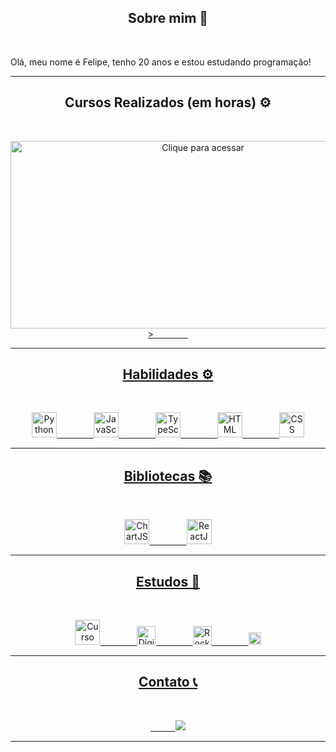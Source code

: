 <h2 align="center">Sobre mim 👋</h2>
<br>
<p>
    Olá, meu nome é Felipe, tenho 20 anos e estou estudando programação!
</p>
<hr>
<h2 align="center">Cursos Realizados (em horas) &#9881;&#65039;</h2>
<br>
<p align="center">
    <a href="https://felipetega.github.io/CursosRealizados-CHART.JS/">
    <img height="300" width="600" src="https://quickchart.io/chart?c=BACKGROUND_COLORS%20%3D%20%5B%27rgba(255%2C%2099%2C%20132%2C%200.2)%27%2C%27rgba(54%2C%20162%2C%20235%2C%200.2)%27%2C%27rgba(255%2C%20206%2C%2086%2C%200.2)%27%2C%27rgba(75%2C%20192%2C%20192%2C%200.2)%27%2C%27rgba(153%2C%20102%2C%20255%2C%200.2)%27%2C%27rgba(255%2C%20159%2C%2064%2C%200.2)%27%5D%2C%0D%0ABORDER_COLORS%20%3D%20%5B%27rgba(255%2C%2099%2C%20132%2C%201)%27%2C%27rgba(54%2C%20162%2C%20235%2C%201)%27%2C%27rgba(255%2C%20206%2C%2086%2C%201)%27%2C%27rgba(75%2C%20192%2C%20192%2C%201)%27%2C%27rgba(153%2C%20102%2C%20255%2C%201)%27%2C%27rgba(255%2C%20159%2C%2064%2C%201)%27%5D%2C%0D%0A%0D%0A%7B%0D%0A%20%20%20%20type%3A%20%27doughnut%27%2C%0D%0A%20%20%20%20data%3A%20%7B%0D%0A%20%20%20%20%20%20%20%20labels%3A%20%5B%22Curso%20em%20V%C3%ADdeo%3A%20Python%22%2C%22Curso%20em%20V%C3%ADdeo%3A%20JavaScript%22%2C%22DIO%3A%20Spread%20Fullstack%20Developer%22%2C%20%22DIO%3A%20%C3%93rbi%20Web%20Games%20Developer%22%5D%2C%0D%0A%20%20%20%20%20%20%20%20datasets%3A%20%5B%7B%0D%0A%20%20%20%20%20%20%20%20%20%20%20%20label%3A%20%27%23%20of%20Votes%27%2C%0D%0A%20%20%20%20%20%20%20%20%20%20%20%20data%3A%20%5B120%2C40%2C98%2C63%5D%2C%0D%0A%20%20%20%20%20%20%20%20%20%20%20%20backgroundColor%3A%20BACKGROUND_COLORS%2C%0D%0A%20%20%20%20%20%20%20%20%20%20%20%20borderColor%3A%20BORDER_COLORS%2C%0D%0A%20%20%20%20%20%20%20%20%20%20%20%20borderWidth%3A%203%2C%0D%0A%20%20%20%20%20%20%20%20%20%20%20%20borderRadius%3A%2010%2C%0D%0A%20%20%20%20%20%20%20%20%7D%5D%0D%0A%20%20%20%20%7D%2C%0D%0A%20%20%20%20options%3A%20%7B%0D%0A%20%20%20%20%20%20responsive%3A%20true%2C%0D%0A%20%20%20%20%20%20plugins%3A%20%7B%0D%0A%20%20%20%20%20%20%20%20title%3A%20%7B%0D%0A%20%20%20%20%20%20%20%20%20%20%20%20display%3A%20true%2C%0D%0A%20%20%20%20%20%20%20%20%20%20%20%20text%3A%20%27Cursos%20Realizados%27%2C%0D%0A%20%20%20%20%20%20%20%20%20%20%20%20font%3A%20%7B%0D%0A%20%20%20%20%20%20%20%20%20%20%20%20%20%20size%3A50%2C%0D%0A%20%20%20%20%20%20%20%20%20%20%20%20%7D%0D%0A%20%20%20%20%20%20%20%20%7D%2C%0D%0A%20%20%20%20%20%20%20%20subtitle%3A%20%7B%0D%0A%20%20%20%20%20%20%20%20%20%20display%3A%20true%2C%0D%0A%20%20%20%20%20%20%20%20%20%20text%3A%20321%2C%0D%0A%20%20%20%20%20%20%20%20%20%20font%3A%7B%0D%0A%20%20%20%20%20%20%20%20%20%20%20%20size%3A%2025%0D%0A%20%20%20%20%20%20%20%20%20%20%7D%0D%0A%20%20%20%20%20%20%7D%2C%0D%0A%20%20%20%20%20%20%20%20legend%3A%20%7B%0D%0A%20%20%20%20%20%20%20%20%20%20position%3A%20%22bottom%22%2C%0D%0A%20%20%20%20%20%20%20%20%20%20labels%3A%20%7B%0D%0A%20%20%20%20%20%20%20%20%20%20%20%20font%3A%20%7B%0D%0A%20%20%20%20%20%20%20%20%20%20%20%20%20%20%20%20size%3A%2020%2C%0D%0A%20%20%20%20%20%20%20%20%20%20%20%20%20%20%20%20weight%3A%20%22bolder%22%2C%0D%0A%20%20%20%20%20%20%20%20%20%20%20%20%7D%0D%0A%20%20%20%20%20%20%20%20%20%20%7D%0D%0A%20%20%20%20%20%20%7D%0D%0A%20%20%20%20%7D%0D%0A%20%20%20%20%7D%0D%0A%20%20%20%20%7D" title="Clique para acessar" <a href="https://felipetega.github.io/CursosRealizados-CHART.JS/">>
    &nbsp;&nbsp;&nbsp;&nbsp;&nbsp;&nbsp;&nbsp;&nbsp;&nbsp;&nbsp;&nbsp;&nbsp;&nbsp;
</p>
<hr>
<h2 align="center">Habilidades &#9881;&#65039;</h2>
<br>
<p align="center">
    <img height="40" src="https://devicons.railway.app/i/python.svg" title="Python">
    &nbsp;&nbsp;&nbsp;&nbsp;&nbsp;&nbsp;&nbsp;&nbsp;&nbsp;&nbsp;&nbsp;&nbsp;&nbsp;
    <img height="40" src="https://devicons.railway.app/i/javascript.svg" title="JavaScript">
    &nbsp;&nbsp;&nbsp;&nbsp;&nbsp;&nbsp;&nbsp;&nbsp;&nbsp;&nbsp;&nbsp;&nbsp;&nbsp;
    <img height="40" src="https://devicons.railway.app/i/typescript.svg" title="TypeScript">
    &nbsp;&nbsp;&nbsp;&nbsp;&nbsp;&nbsp;&nbsp;&nbsp;&nbsp;&nbsp;&nbsp;&nbsp;&nbsp;
    <img height="40" src="https://devicons.railway.app/i/html5.svg" title="HTML">
    &nbsp;&nbsp;&nbsp;&nbsp;&nbsp;&nbsp;&nbsp;&nbsp;&nbsp;&nbsp;&nbsp;&nbsp;&nbsp;
    <img height="40" src="https://devicons.railway.app/i/css3.svg" title="CSS">
</p>
<hr>
<h2 align="center">Bibliotecas &#128218;</h2>
<br>
<p align="center">
    <img height="40" src="https://www.chartjs.org/docs/latest/favicon.ico" title="ChartJS">
    &nbsp;&nbsp;&nbsp;&nbsp;&nbsp;&nbsp;&nbsp;&nbsp;&nbsp;&nbsp;&nbsp;&nbsp;&nbsp;
    <img height="40" src="https://upload.wikimedia.org/wikipedia/commons/a/a7/React-icon.svg" title="ReactJS">
</p>
<hr>
<h2 align="center">Estudos &#128214;&#65039;</h2>
<br>
<p align="center">
    <img height="40" src="https://www.cursoemvideo.com/wp-content/uploads/2019/08/cursoemvideo-logo.png" title="Curso em Vídeo">
    &nbsp;&nbsp;&nbsp;&nbsp;&nbsp;&nbsp;&nbsp;&nbsp;&nbsp;&nbsp;&nbsp;&nbsp;&nbsp;
    <img height="30" src="https://hermes.digitalinnovation.one/assets/diome/logo.svg" title="Digital Innovation One">
    &nbsp;&nbsp;&nbsp;&nbsp;&nbsp;&nbsp;&nbsp;&nbsp;&nbsp;&nbsp;&nbsp;&nbsp;&nbsp;
    <img height="30" src="https://www.rocketseat.com.br/_next/image?url=%2Fassets%2Flogos%2Frocketseat.svg&w=256&q=100" title="RocketSeat">
    &nbsp;&nbsp;&nbsp;&nbsp;&nbsp;&nbsp;&nbsp;&nbsp;&nbsp;&nbsp;&nbsp;&nbsp;&nbsp;
    <img height="20" src="https://www.hackerrank.com/blog/wp-content/uploads/2018/08/hackerrank_logo.png" title="HackerRank">
</p>
<hr>
<h2 align="center">Contato &#128222;</h2>
<br>
<p align="center">
    &nbsp;&nbsp;&nbsp;&nbsp;&nbsp;&nbsp;&nbsp;&nbsp;&nbsp;
    <a href="https://www.linkedin.com/in/felipetega">
        <img src="https://img.shields.io/badge/felipetega-%230077B5.svg?&style=for-the-badge&logo=linkedin&logoColor=white&link=mailto:https://www.linkedin.com/in/felipetega/">
    </a>
</p>
<hr>




<!--
**felipetega/felipetega** is a ✨ _special_ ✨ repository because its `README.md` (this file) appears on your GitHub profile.

Here are some ideas to get you started:

- 🔭 I’m currently working on ...
- 🌱 I’m currently learning ...
- 👯 I’m looking to collaborate on ...
- 🤔 I’m looking for help with ...
- 💬 Ask me about ...
- 📫 How to reach me: ...
- 😄 Pronouns: ...
- ⚡ Fun fact: ...
-->
